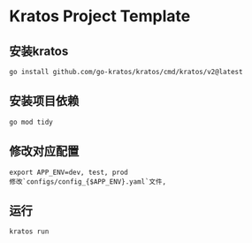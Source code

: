 # Kratos Project Template

## 安装kratos
```
go install github.com/go-kratos/kratos/cmd/kratos/v2@latest
```
## 安装项目依赖
```
go mod tidy
```
## 修改对应配置
```
export APP_ENV=dev, test, prod
修改`configs/config_{$APP_ENV}.yaml`文件, 
```
## 运行
```
kratos run
```

